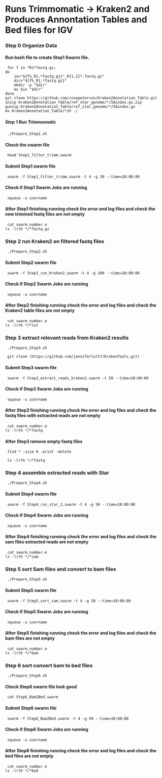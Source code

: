 # Runs Trimmomatic -> Kraken2 and Produces Annontation Tables and Bed files for IGV

### Step 0 Organize Data
#### Run bash file to create Step1 Swarm file.
<pre><code> for f in *R1*fastq.gz; 
do
    in="${f%_R1.*fastq.gz}"_R{1,2}*.fastq.gz"
    dir="${f%_R1.*fastq.gz}"
    mkdir -p "$dir"
    mv $in "$dir"
done
git clone https://github.com/rosepeterson/Kraken2Annotation_Table.git
unzip Kraken2Annotation_Table/ref_star_genome/*/SAindex.gz.zip
gunzip Kraken2Annotation_Table/ref_star_genome/*/SAindex.gz
mv Kraken2Annotation_Table/*sh ./  </pre></code>
##### Step 1 Run Trimmomatic
<pre><code> ./Prepare_Step1.sh </pre></code>

#### Check the swarm file
<pre><code> head Step1_filter_trimm.swarm </pre></code>
#### Submit Step1 swarm file
<pre><code> swarm -f Step1_filter_trimm.swarm -t 4 -g 20 --time=10:00:00 </pre></code>
#### Check if Step1 Swarm Jobs are running 
<pre><code> squeue -u username </pre></code>
#### After Step1 finishing running check the error and log files and check the new trimmed fastq files are not empty
<pre><code> cat swarm_number.e 
ls -lrth */*fastq.gz </pre></code>
### Step 2 run Kraken2 on filtered fastq files
<pre><code> ./Prepare_Step2.sh </pre></code>
#### Submit Step2 swarm file
<pre><code> swarm -f Step2_run_Kraken2.swarm -t 4 -g 100 --time=10:00:00 </pre></code>
#### Check if Step2 Swarm Jobs are running 
<pre><code> squeue -u username </pre></code>
#### After Step2 finishing running check the error and log files and check the Kraken2 table files are not empty
<pre><code> cat swarm_number.e 
ls -lrth */*txt </pre></code>
### Step 3 extract relevant reads from Kraken2 results 
<pre><code> ./Prepare_Step3.sh </pre></code>
<pre><code> git clone (https://github.com/jenniferlu717/KrakenTools.git) </code></pre>
#### Submit Step3 swarm file
<pre><code> swarm -f Step3_extract_reads_kraken2.swarm -t 50 --time=10:00:00 </pre></code>
#### Check if Step3 Swarm Jobs are running 
<pre><code> squeue -u username </pre></code>
#### After Step3 finishing running check the error and log files and check the fastq files with extracted reads are not empty
<pre><code> cat swarm_number.e 
ls -lrth */*fastq </pre></code>
#### After Step3 remove empty fastq files 
<pre><code> find * -size 0 -print -delete  </pre></code>
<pre><code> ls -lrth */*fastq  </pre></code>
### Step 4 assemble extracted reads with Star
<pre><code> ./Prepare_Step4.sh </pre></code>
#### Submit Step4 swarm file
<pre><code> swarm -f Step4_run_star_2.swarm -t 4 -g 50 --time=10:00:00 </pre></code>
#### Check if Step4 Swarm Jobs are running 
<pre><code> squeue -u username </pre></code>
#### After Step4 finishing running check the error and log files and check the sam files extracted reads are not empty
<pre><code> cat swarm_number.e 
ls -lrth */*sam </pre></code>
### Step 5 sort Sam files and convert to bam files
<pre><code> ./Prepare_Step5.sh </pre></code>
#### Submit Step5 swarm file
<pre><code> swarm -f Step5_sort_sam.swarm -t 4 -g 50 --time=10:00:00 </pre></code>
#### Check if Step5 Swarm Jobs are running 
<pre><code> squeue -u username </pre></code>
#### After Step5 finishing running check the error and log files and check the bam files are not empty
<pre><code> cat swarm_number.e 
ls -lrth */*bam </pre></code>
### Step 6 sort convert bam to bed files
<pre><code> ./Prepare_Step6.sh </pre></code>
####  Check Step6 swarm file look good
<pre><code> cat Step6_Bam2Bed.swarm </code></pre>
#### Submit Step6 swarm file
<pre><code> swarm -f Step6_Bam2Bed.swarm -t 4 -g 50 --time=10:00:00 </code></pre>

#### Check if Step6 Swarm Jobs are running 
<pre><code> squeue -u username </pre></code>
#### After Step6 finishing running check the error and log files and check the bed files are not empty
<pre><code> cat swarm_number.e 
ls -lrth */*bed </pre></code>
